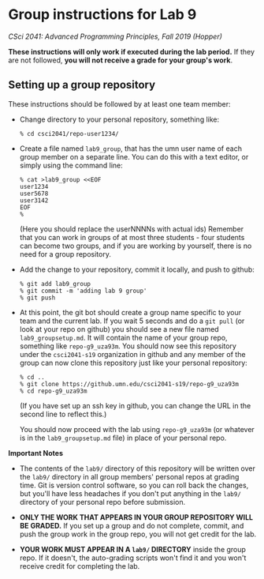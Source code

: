 # Group instructions for Lab 9

*CSci 2041: Advanced Programming Principles, Fall 2019 (Hopper)*

**These instructions will only work if executed during the lab period.**  If they are not followed, **you will not receive a grade for your group's work**.

## Setting up a group repository

These instructions should be followed by at least one team member:

* Change directory to your personal repository, something like:

    ```
    % cd csci2041/repo-user1234/
    ```

* Create a file named `lab9_group`, that has the umn user name of each group member on a separate line.  You can do this with a text editor, or simply using the command line:

    ```
    % cat >lab9_group <<EOF
    user1234
    user5678
    user3142
    EOF
    %
    ```

  (Here you should replace the userNNNNs with actual ids)  Remember that you can work in groups of at most three students - four students can become two groups, and if you are working by yourself, there is no need for a group repository.

* Add the change to your repository, commit it locally, and push to github:

    ```
    % git add lab9_group
    % git commit -m 'adding lab 9 group'
    % git push
    ```

* At this point, the git bot should create a group name specific to your team and the current lab.  If you wait 5 seconds and do a `git pull` (or look at your repo on github) you should see a new file named `lab9_groupsetup.md`.  It will contain the name of your group repo, something like `repo-g9_uza93m`.  You should now see this repository under the `csci2041-s19` organization in github and any member of the group can now clone this repository just like your personal repository:

    ```
    % cd ..
    % git clone https://github.umn.edu/csci2041-s19/repo-g9_uza93m
    % cd repo-g9_uza93m
    ```

   (If you have set up an ssh key in github, you can change the URL in the second line to reflect this.)

   You should now proceed with the lab using `repo-g9_uza93m` (or whatever is in the `lab9_groupsetup.md` file) in place of your personal repo.


**Important Notes**
* The contents of the `lab9/` directory of this repository will be written over the `lab9/` directory in all group members' personal repos at grading time.  Git is version control software, so you can roll back the changes, but you'll have less headaches if you don't put anything in the `lab9/` directory of your personal repo before submission.

* **ONLY THE WORK THAT APPEARS IN YOUR GROUP REPOSITORY WILL BE GRADED.** If you set up a group and do not complete, commit, and push the group work in the group repo, you will not get credit for the lab.

* **YOUR WORK MUST APPEAR IN A `lab9/` DIRECTORY** inside the group repo.  If it doesn't, the auto-grading scripts won't find it and you won't receive credit for completing the lab.
